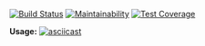 [![Build Status](https://travis-ci.org/ivan-nor/frontend-project-lvl2.svg?branch=master)](https://travis-ci.org/ivan-nor/frontend-project-lvl2)
[![Maintainability](https://api.codeclimate.com/v1/badges/f7705e1a0a4a44e933e1/maintainability)](https://codeclimate.com/github/ivan-nor/frontend-project-lvl2/maintainability)
[![Test Coverage](https://api.codeclimate.com/v1/badges/f7705e1a0a4a44e933e1/test_coverage)](https://codeclimate.com/github/ivan-nor/frontend-project-lvl2/test_coverage)

**Usage:**
[![asciicast](https://asciinema.org/a/bzsSQb87BPP0us4VH0Mul8nfY.svg)](https://asciinema.org/a/bzsSQb87BPP0us4VH0Mul8nfY)